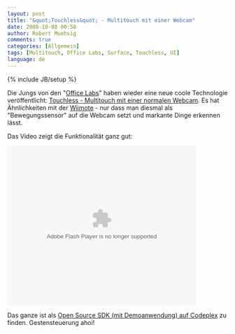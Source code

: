 ```yaml
---
layout: post
title: "&quot;Touchless&quot; - Multitouch mit einer Webcam"
date: 2008-10-08 00:58
author: Robert Muehsig
comments: true
categories: [Allgemein]
tags: [Multitouch, Office Labs, Surface, Touchless, UI]
language: de
---
```

{% include JB/setup %}
<p>Die Jungs von den "<a href="http://www.officelabs.com">Office Labs</a>" haben wieder eine neue coole Technologie veröffentlicht: <a href="http://www.officelabs.com/Lists/Posts/Post.aspx?List=3d0ec20d-058d-4333-813a-ebbcf0846655&amp;ID=61">Touchless - Multitouch mit einer normalen Webcam</a>. Es hat Ähnlichkeiten mit der <a href="{{BASE_PATH}}/2008/09/15/wii-pptplex-eine-etwas-andere-steuerung-in-einer-etwas-anderen-prsentationsart/">Wiimote</a> - nur dass man diesmal als "Bewegungssensor" auf die Webcam setzt und markante Dinge erkennen lässt.</p> <p>Das Video zeigt die Funktionalität ganz gut:</p> <p><embed src="http://images.soapbox.msn.com/flash/soapbox1_1.swf" quality="high" width="432" height="364" wmode="transparent" type="application/x-shockwave-flash" pluginspage="http://macromedia.com/go/getflashplayer" flashvars="c=v&flvfc=10001&v=a89a217b-fc38-4a6c-87f8-ab59a2028391"></embed></p> <p>Das ganze ist als <a href="http://www.codeplex.com/touchless/Release/ProjectReleases.aspx?ReleaseId=17986">Open Source SDK (mit Demoanwendung) auf Codeplex</a> zu finden. Gestensteuerung ahoi!</p>
